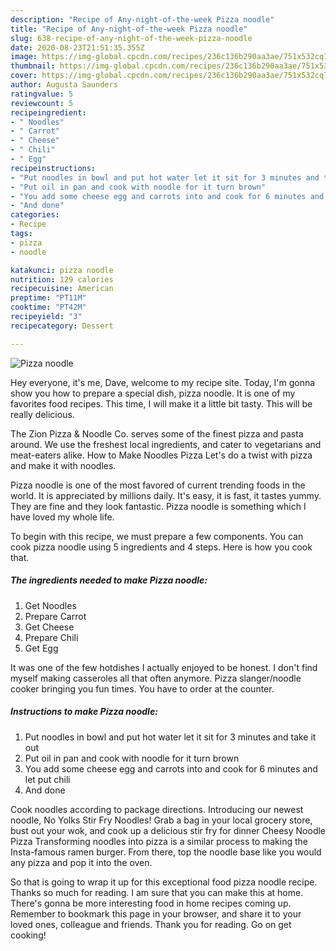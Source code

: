 ```yaml
---
description: "Recipe of Any-night-of-the-week Pizza noodle"
title: "Recipe of Any-night-of-the-week Pizza noodle"
slug: 638-recipe-of-any-night-of-the-week-pizza-noodle
date: 2020-08-23T21:51:35.355Z
image: https://img-global.cpcdn.com/recipes/236c136b290aa3ae/751x532cq70/pizza-noodle-recipe-main-photo.jpg
thumbnail: https://img-global.cpcdn.com/recipes/236c136b290aa3ae/751x532cq70/pizza-noodle-recipe-main-photo.jpg
cover: https://img-global.cpcdn.com/recipes/236c136b290aa3ae/751x532cq70/pizza-noodle-recipe-main-photo.jpg
author: Augusta Saunders
ratingvalue: 5
reviewcount: 5
recipeingredient:
- " Noodles"
- " Carrot"
- " Cheese"
- " Chili"
- " Egg"
recipeinstructions:
- "Put noodles in bowl and put hot water let it sit for 3 minutes and take it out"
- "Put oil in pan and cook with noodle for it turn brown"
- "You add some cheese egg and carrots into and cook for 6 minutes and let put chili"
- "And done"
categories:
- Recipe
tags:
- pizza
- noodle

katakunci: pizza noodle 
nutrition: 129 calories
recipecuisine: American
preptime: "PT11M"
cooktime: "PT42M"
recipeyield: "3"
recipecategory: Dessert

---
```



![Pizza noodle](https://img-global.cpcdn.com/recipes/236c136b290aa3ae/751x532cq70/pizza-noodle-recipe-main-photo.jpg)

Hey everyone, it's me, Dave, welcome to my recipe site. Today, I'm gonna show you how to prepare a special dish, pizza noodle. It is one of my favorites food recipes. This time, I will make it a little bit tasty. This will be really delicious.

The Zion Pizza &amp; Noodle Co. serves some of the finest pizza and pasta around. We use the freshest local ingredients, and cater to vegetarians and meat-eaters alike. How to Make Noodles Pizza Let&#39;s do a twist with pizza and make it with noodles.

Pizza noodle is one of the most favored of current trending foods in the world. It is appreciated by millions daily. It's easy, it is fast, it tastes yummy. They are fine and they look fantastic. Pizza noodle is something which I have loved my whole life.


To begin with this recipe, we must prepare a few components. You can cook pizza noodle using 5 ingredients and 4 steps. Here is how you cook that.

<!--inarticleads1-->

##### The ingredients needed to make Pizza noodle:

1. Get  Noodles
1. Prepare  Carrot
1. Get  Cheese
1. Prepare  Chili
1. Get  Egg


It was one of the few hotdishes I actually enjoyed to be honest. I don&#39;t find myself making casseroles all that often anymore. Pizza slanger/noodle cooker bringing you fun times. You have to order at the counter. 

<!--inarticleads2-->

##### Instructions to make Pizza noodle:

1. Put noodles in bowl and put hot water let it sit for 3 minutes and take it out
1. Put oil in pan and cook with noodle for it turn brown
1. You add some cheese egg and carrots into and cook for 6 minutes and let put chili
1. And done


Cook noodles according to package directions. Introducing our newest noodle, No Yolks Stir Fry Noodles! Grab a bag in your local grocery store, bust out your wok, and cook up a delicious stir fry for dinner Cheesy Noodle Pizza Transforming noodles into pizza is a similar process to making the Insta-famous ramen burger. From there, top the noodle base like you would any pizza and pop it into the oven. 

So that is going to wrap it up for this exceptional food pizza noodle recipe. Thanks so much for reading. I am sure that you can make this at home. There's gonna be more interesting food in home recipes coming up. Remember to bookmark this page in your browser, and share it to your loved ones, colleague and friends. Thank you for reading. Go on get cooking!
